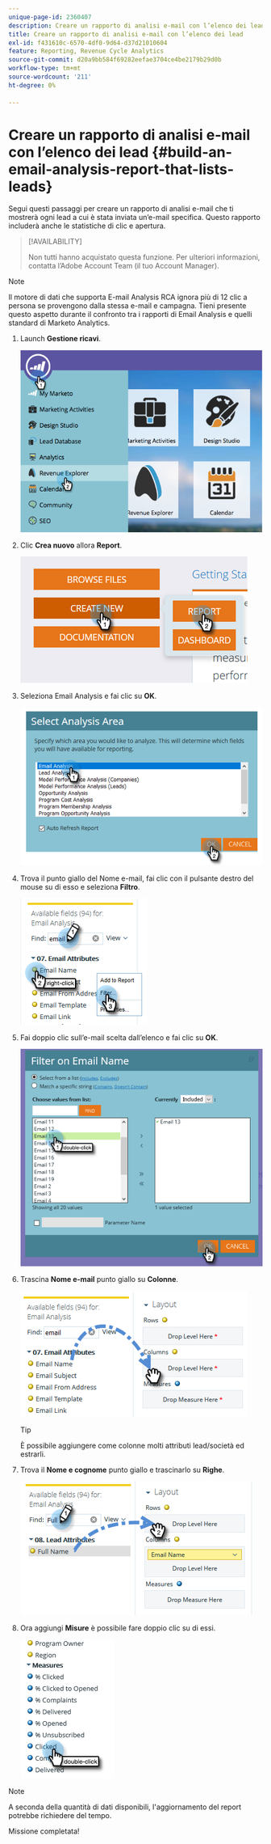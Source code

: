```yaml
---
unique-page-id: 2360407
description: Creare un rapporto di analisi e-mail con l’elenco dei lead - Documentazione di Marketo - Documentazione del prodotto
title: Creare un rapporto di analisi e-mail con l’elenco dei lead
exl-id: f431610c-6570-4df0-9d64-d37d21010604
feature: Reporting, Revenue Cycle Analytics
source-git-commit: d20a9bb584f69282eefae3704ce4be2179b29d0b
workflow-type: tm+mt
source-wordcount: '211'
ht-degree: 0%

---
```


# Creare un rapporto di analisi e-mail con l’elenco dei lead {#build-an-email-analysis-report-that-lists-leads}

Segui questi passaggi per creare un rapporto di analisi e-mail che ti mostrerà ogni lead a cui è stata inviata un’e-mail specifica. Questo rapporto includerà anche le statistiche di clic e apertura.

>[!AVAILABILITY]
>
>Non tutti hanno acquistato questa funzione. Per ulteriori informazioni, contatta l’Adobe Account Team (il tuo Account Manager).

>[!NOTE]
>
>Il motore di dati che supporta E-mail Analysis RCA ignora più di 12 clic a persona se provengono dalla stessa e-mail e campagna. Tieni presente questo aspetto durante il confronto tra i rapporti di Email Analysis e quelli standard di Marketo Analytics.

1. Launch **Gestione ricavi**.

   ![](assets/report-that-lists-leads-1.png)

1. Clic **Crea nuovo** allora **Report**.

   ![](assets/report-that-lists-leads-2.png)

1. Seleziona Email Analysis e fai clic su **OK**.

   ![](assets/report-that-lists-leads-3.png)

1. Trova il punto giallo del Nome e-mail, fai clic con il pulsante destro del mouse su di esso e seleziona **Filtro**.

   ![](assets/report-that-lists-leads-4.png)

1. Fai doppio clic sull’e-mail scelta dall’elenco e fai clic su **OK**.

   ![](assets/report-that-lists-leads-5.png)

1. Trascina **Nome e-mail** punto giallo su **Colonne**.

   ![](assets/report-that-lists-leads-6.png)

   >[!TIP]
   >
   >È possibile aggiungere come colonne molti attributi lead/società ed estrarli.

1. Trova il **Nome e cognome** punto giallo e trascinarlo su **Righe**.

   ![](assets/report-that-lists-leads-7.png)

1. Ora aggiungi **Misure** è possibile fare doppio clic su di essi.

   ![](assets/report-that-lists-leads-8.png)

>[!NOTE]
>
>A seconda della quantità di dati disponibili, l&#39;aggiornamento del report potrebbe richiedere del tempo.

Missione completata!
